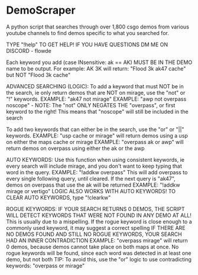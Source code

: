# DemoScraper
A python script that searches through over 1,800 csgo demos from various youtube channels to find demos specific to what you searched for.

TYPE "!help" TO GET HELP!
IF YOU HAVE QUESTIONS DM ME ON DISCORD - flowde

Each keyword you add (case INsensitive: ak == AK) MUST BE IN THE DEMO name to be output. For example: AK 3K will return: "Flood 3k ak47 cache" but NOT "Flood 3k cache"

ADVANCED SEARCHING (LOGIC):
To add a keyword that must NOT be in the search, ie only return demos that are NOT on mirage, use the "not" or "!" keywords.
EXAMPLE: "ak47 not mirage"
EXAMPLE: "awp not overpass noscope" - NOTE: The "not" ONLY NEGATES THE "overpass", or first keyword to the right! This means that "noscope" will still be included in the search

To add two keywords that can either be in the search, use the "or" or "||" keywords.
EXAMPLE: "usp cache or mirage" will return demos using a usp on either the maps cache or mirage
EXAMPLE: "overpass ak or awp" will return demos on overpass using either the ak or the awp

AUTO KEYWORDS:
Use this function when using consistent keywords, ie every search will include mirage, and you don't want to keep typing that word in the query.
EXAMPLE: "!addkw overpass" This will add overpass to every single following query, until cleared. If the next query is "ak47", demos on overpass that use the ak will be returned
EXAMPLE: "!addkw mirage or vertigo" LOGIC ALSO WORKS WITH AUTO KEYWORDS!
TO CLEAR AUTO KEYWORDS, type "!clearkw"

ROGUE KEYWORDS:
IF YOUR SEARCH RETURNS 0 DEMOS, THE SCRIPT WILL DETECT KEYWORDS THAT WERE NOT FOUND IN ANY DEMO AT ALL!
This is usually due to a mispelling. If the rogue keyword is close enough to a commonly used keyword, it may suggest a correct spelling
IF THERE ARE NO DEMOS FOUND AND STILL NO ROGUE KEYWORDS, YOUR SEARCH HAD AN INNER CONTRADICTION
EXAMPLE: "overpass mirage" will return 0 demos, because demos cannot take place on both maps at once. No rogue keywords will be found, since each word was detected in at least one demo, but not both
TIP: To avoid this, use the "or" logic to use contradicting keywords: "overpass or mirage"

